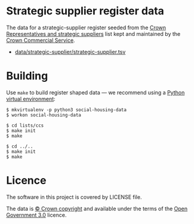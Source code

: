 # Strategic supplier register data

The data for a strategic-supplier register seeded from the
[Crown Representatives and strategic suppliers](https://www.gov.uk/government/publications/current-registered-providers-of-social-housing) list
kept and maintained by the [Crown Commercial Service](https://www.gov.uk/government/organisations/crown-commercial-service).

  * [data/strategic-supplier/strategic-supplier.tsv](data/strategic-supplier/strategic-supplier.tsv)

# Building

Use `make` to build register shaped data
— we recommend using a [Python virtual environment](http://virtualenvwrapper.readthedocs.org/en/latest/):

    $ mkvirtualenv -p python3 social-housing-data
    $ workon social-housing-data

    $ cd lists/ccs
    $ make init
    $ make

    $ cd ../..
    $ make init
    $ make

# Licence

The software in this project is covered by LICENSE file.

The data is [© Crown copyright](http://www.nationalarchives.gov.uk/information-management/re-using-public-sector-information/copyright-and-re-use/crown-copyright/)
and available under the terms of the [Open Government 3.0](https://www.nationalarchives.gov.uk/doc/open-government-licence/version/3/) licence.
